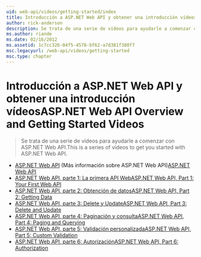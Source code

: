 ```yaml
---
uid: web-api/videos/getting-started/index
title: Introducción a ASP.NET Web API y obtener una introducción vídeos | Microsoft Docs
author: rick-anderson
description: Se trata de una serie de vídeos para ayudarle a comenzar con ASP.NET Web API.
ms.author: riande
ms.date: 02/16/2012
ms.assetid: 1c7cc326-04f5-4578-bf62-a7d381f380f7
msc.legacyurl: /web-api/videos/getting-started
msc.type: chapter
---
```

<a name="aspnet-web-api-overview-and-getting-started-videos"></a><span data-ttu-id="6ed32-103">Introducción a ASP.NET Web API y obtener una introducción vídeos</span><span class="sxs-lookup"><span data-stu-id="6ed32-103">ASP.NET Web API Overview and Getting Started Videos</span></span>
====================
> <span data-ttu-id="6ed32-104">Se trata de una serie de vídeos para ayudarle a comenzar con ASP.NET Web API.</span><span class="sxs-lookup"><span data-stu-id="6ed32-104">This is a series of videos to get you started with ASP.NET Web API.</span></span>


- <span data-ttu-id="6ed32-105">[ASP.NET Web API](aspnet-web-api.md) (Más información sobre ASP.NET Web API)</span><span class="sxs-lookup"><span data-stu-id="6ed32-105">[ASP.NET Web API](aspnet-web-api.md)</span></span>
- [<span data-ttu-id="6ed32-106">ASP.NET Web API, parte 1: La primera API Web</span><span class="sxs-lookup"><span data-stu-id="6ed32-106">ASP.NET Web API, Part 1: Your First Web API</span></span>](your-first-web-api.md)
- [<span data-ttu-id="6ed32-107">ASP.NET Web API, parte 2: Obtención de datos</span><span class="sxs-lookup"><span data-stu-id="6ed32-107">ASP.NET Web API, Part 2: Getting Data</span></span>](getting-data.md)
- [<span data-ttu-id="6ed32-108">ASP.NET Web API, parte 3: Delete y Update</span><span class="sxs-lookup"><span data-stu-id="6ed32-108">ASP.NET Web API, Part 3: Delete and Update</span></span>](delete-and-update.md)
- [<span data-ttu-id="6ed32-109">ASP.NET Web API, parte 4: Paginación y consulta</span><span class="sxs-lookup"><span data-stu-id="6ed32-109">ASP.NET Web API, Part 4: Paging and Querying</span></span>](paging-and-querying.md)
- [<span data-ttu-id="6ed32-110">ASP.NET Web API, parte 5: Validación personalizada</span><span class="sxs-lookup"><span data-stu-id="6ed32-110">ASP.NET Web API, Part 5: Custom Validation</span></span>](custom-validation.md)
- [<span data-ttu-id="6ed32-111">ASP.NET Web API, parte 6: Autorización</span><span class="sxs-lookup"><span data-stu-id="6ed32-111">ASP.NET Web API, Part 6: Authorization</span></span>](authorization.md)
